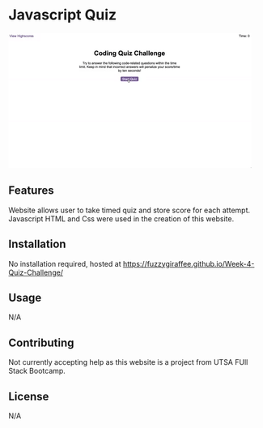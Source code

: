 # Javascript Quiz

![Website](/04-web-apis-homework-demo.gif)

## Features

Website allows user to take timed quiz and store score for each attempt. Javascript HTML and Css were used in the creation of this website.

## Installation


No installation required, hosted at https://fuzzygiraffee.github.io/Week-4-Quiz-Challenge/


## Usage

N/A

## Contributing

Not currently accepting help as this website is a project from UTSA FUll Stack Bootcamp.

## License


N/A

